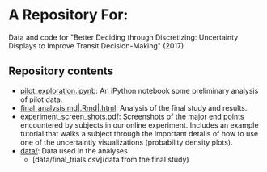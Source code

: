 # A Repository For:
Data and code for "Better Deciding through Discretizing: Uncertainty Displays to Improve Transit Decision-Making" (2017)

## Repository contents
* [pilot_exploration.ipynb](pilot_exploration.ipynb): An iPython notebook some preliminary analysis of pilot data.
* [final_analysis.md|.Rmd|.html](final_analysis.md): Analysis of the final study and results.
* [experiment_screen_shots.pdf](experiment_screen_shots.pdf): Screenshots of the major end points encountered by subjects in our online experiment. Includes an example tutorial that walks a subject through the important details of how to use one of the uncertaintiy visualizations (probability density plots).
* [data/](data/): Data used in the analyses
  * [data/final_trials.csv](data from the final study)
